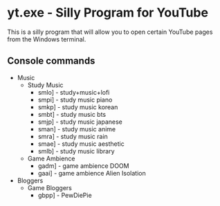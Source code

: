 # yt.exe - Silly Program for YouTube
This is a silly program that will allow you to open certain YouTube pages from the Windows terminal.


Console commands
---
<ul><li>Music<ul><li>Study Music<ul><li>smlo] - study+music+lofi</li><li>smpi] - study music piano</li><li>smkp] - study music korean</li><li>smbt] - study music bts</li><li>smjp] - study music japanese</li><li>sman] - study music anime</li><li>smra] - study music rain</li><li>smae] - study music aesthetic</li><li>smlb] - study music library</li></ul></li><li>Game Ambience<ul><li>gadm] - game ambience DOOM</li><li>gaai] - game ambience Alien Isolation</li></ul></li></ul></li><li>Bloggers<ul><li>Game Bloggers<ul><li>gbpp] - PewDiePie </li></ul></li></ul></li></ul>
